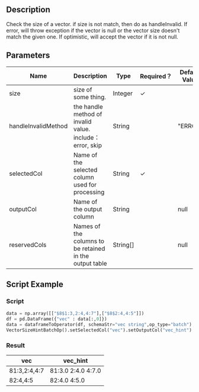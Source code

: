 ## Description
Check the size of a vector. if size is not match, then do as handleInvalid.
 If error, will throw exception if the vector is null or the vector size doesn't match the given one.
 If optimistic, will accept the vector if it is not null.

## Parameters
| Name | Description | Type | Required？ | Default Value |
| --- | --- | --- | --- | --- |
| size | size of some thing. | Integer | ✓ |  |
| handleInvalidMethod | the handle method of invalid value. include： error, skip | String |  | "ERROR" |
| selectedCol | Name of the selected column used for processing | String | ✓ |  |
| outputCol | Name of the output column | String |  | null |
| reservedCols | Names of the columns to be retained in the output table | String[] |  | null |

## Script Example
### Script
``` python
data = np.array([["$8$1:3,2:4,4:7"],["$8$2:4,4:5"]])
df = pd.DataFrame({"vec" : data[:,0]})
data = dataframeToOperator(df, schemaStr="vec string",op_type="batch")
VectorSizeHintBatchOp().setSelectedCol("vec").setOutputCol("vec_hint").setHandleInvalidMethod("SKIP").setSize(8).linkFrom(data).collectToDataframe()

```
### Result
|vec|vec_hint|
|---|--------|
|$8$1:3,2:4,4:7|$8$1:3.0 2:4.0 4:7.0|
|$8$2:4,4:5|$8$2:4.0 4:5.0|
